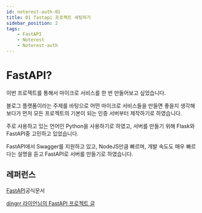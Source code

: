 ```yaml
---
id: noterest-auth-01
title: 01 fastapi 프로젝트 세팅하기
sidebar_position: 2
tags:
    - FastAPI
    - Noterest
    - Noterest-auth
---
```


# FastAPI?

이번 프로젝트를 통해서 마이크로 서비스를 한 번 만들어보고 싶었습니다.

블로그 플랫폼이라는 주제를 바탕으로 어떤 마이크로 서비스들을 만들면 좋을지 생각해보다가 먼저 모든 프로젝트의 기본이 되는 인증 서버부터 제작하기로 하였습니다.

주로 사용하고 있는 언어인 Python을 사용하기로 하였고, 서버를 만들기 위해 Flask와 FastAPI중 고민하고 있었습니다.

FastAPI에서 Swagger를 지원하고 있고, NodeJS만큼 빠르며, 개발 속도도 매우 빠르다는 설명을 듣고 FastAPI로 서버를 만들기로 하였습니다.

## 레퍼런스

[FastAPI](https://fastapi.tiangolo.com/)공식문서

[dingrr 라이언님의 FastAPI 프로젝트 글](https://dingrr.com/blog/search/category/%ED%8C%8C%EC%9D%B4%EC%8D%AC)


